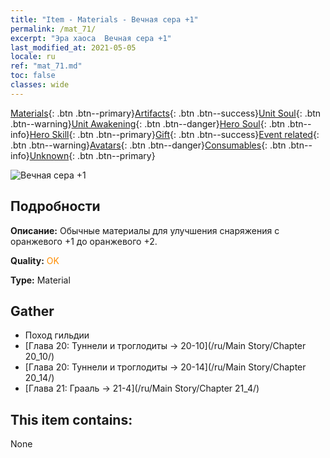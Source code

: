 ```yaml
---
title: "Item - Materials - Вечная сера +1"
permalink: /mat_71/
excerpt: "Эра хаоса  Вечная сера +1"
last_modified_at: 2021-05-05
locale: ru
ref: "mat_71.md"
toc: false
classes: wide
---
```

 [Materials](/ItemsRU/){: .btn .btn--primary}[Artifacts](/ItemsRU/Artifacts/){: .btn .btn--success}[Unit Soul](/ItemsRU/UnitSoul/){: .btn .btn--warning}[Unit Awakening](/ItemsRU/UnitAwakening/){: .btn .btn--danger}[Hero Soul](/ItemsRU/HeroSoul/){: .btn .btn--info}[Hero Skill](/ItemsRU/HeroSkill/){: .btn .btn--primary}[Gift](/ItemsRU/Gift/){: .btn .btn--success}[Event related](/ItemsRU/Events/){: .btn .btn--warning}[Avatars](/ItemsRU/Avatars/){: .btn .btn--danger}[Consumables](/ItemsRU/Consumables/){: .btn .btn--info}[Unknown](/ItemsRU/Unknown/){: .btn .btn--primary}

 ![Вечная сера +1](/images/t/i_cailiao_liuhuang3.png)

## Подробности
 **Описание:** Обычные материалы для улучшения снаряжения c оранжевого +1 до оранжевого +2.

 **Quality:** <span style="color: #FF8C00">OK</span>

 **Type:** Material

## Gather

*    Поход гильдии 
*    [Глава 20: Туннели и троглодиты -> 20-10](/ru/Main Story/Chapter 20_10/) 
*    [Глава 20: Туннели и троглодиты -> 20-14](/ru/Main Story/Chapter 20_14/) 
*    [Глава 21: Грааль -> 21-4](/ru/Main Story/Chapter 21_4/) 

## This item contains:

  None

